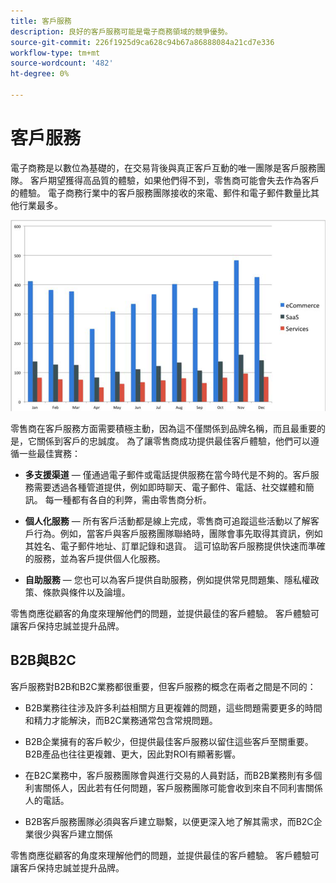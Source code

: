 ```yaml
---
title: 客戶服務
description: 良好的客戶服務可能是電子商務領域的競爭優勢。
source-git-commit: 226f1925d9ca628c94b67a86888084a21cd7e336
workflow-type: tm+mt
source-wordcount: '482'
ht-degree: 0%

---
```



# 客戶服務

電子商務是以數位為基礎的，在交易背後與真正客戶互動的唯一團隊是客戶服務團隊。 客戶期望獲得高品質的體驗，如果他們得不到，零售商可能會失去作為客戶的體驗。 電子商務行業中的客戶服務團隊接收的來電、郵件和電子郵件數量比其他行業最多。

![客戶服務長條圖](../../assets/playbooks/customer-service-chart.png)

零售商在客戶服務方面需要積極主動，因為這不僅關係到品牌名稱，而且最重要的是，它關係到客戶的忠誠度。 為了讓零售商成功提供最佳客戶體驗，他們可以遵循一些最佳實務：

- **多支援渠道** — 僅通過電子郵件或電話提供服務在當今時代是不夠的。客戶服務需要透過各種管道提供，例如即時聊天、電子郵件、電話、社交媒體和簡訊。 每一種都有各自的利弊，需由零售商分析。

- **個人化服務** — 所有客戶活動都是線上完成，零售商可追蹤這些活動以了解客戶行為。例如，當客戶與客戶服務團隊聯絡時，團隊會事先取得其資訊，例如其姓名、電子郵件地址、訂單記錄和退貨。 這可協助客戶服務提供快速而準確的服務，並為客戶提供個人化服務。

- **自助服務** — 您也可以為客戶提供自助服務，例如提供常見問題集、隱私權政策、條款與條件以及論壇。

零售商應從顧客的角度來理解他們的問題，並提供最佳的客戶體驗。 客戶體驗可讓客戶保持忠誠並提升品牌。

## B2B與B2C

客戶服務對B2B和B2C業務都很重要，但客戶服務的概念在兩者之間是不同的：

- B2B業務往往涉及許多利益相關方且更複雜的問題，這些問題需要更多的時間和精力才能解決，而B2C業務通常包含常規問題。

- B2B企業擁有的客戶較少，但提供最佳客戶服務以留住這些客戶至關重要。 B2B產品也往往更複雜、更大，因此對ROI有顯著影響。

- 在B2C業務中，客戶服務團隊會與進行交易的人員對話，而B2B業務則有多個利害關係人，因此若有任何問題，客戶服務團隊可能會收到來自不同利害關係人的電話。

- B2B客戶服務團隊必須與客戶建立聯繫，以便更深入地了解其需求，而B2C企業很少與客戶建立關係

零售商應從顧客的角度來理解他們的問題，並提供最佳的客戶體驗。 客戶體驗可讓客戶保持忠誠並提升品牌。

